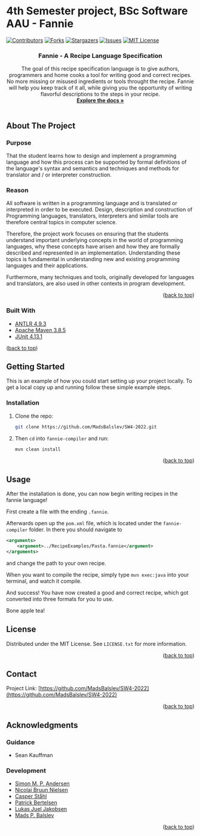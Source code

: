 # 4th Semester project, BSc Software AAU - Fannie

<div id="top"></div>
<!--
*** Thanks for checking out the Best-README-Template. If you have a suggestion
*** that would make this better, please fork the repo and create a pull request
*** or simply open an issue with the tag "enhancement".
*** Don't forget to give the project a star!
*** Thanks again! Now go create something AMAZING! :D
-->



<!-- PROJECT SHIELDS -->
<!--
*** I'm using markdown "reference style" links for readability.
*** Reference links are enclosed in brackets [ ] instead of parentheses ( ).
*** See the bottom of this document for the declaration of the reference variables
*** for contributors-url, forks-url, etc. This is an optional, concise syntax you may use.
*** https://www.markdownguide.org/basic-syntax/#reference-style-links
-->
[![Contributors][contributors-shield]][contributors-url]
[![Forks][forks-shield]][forks-url]
[![Stargazers][stars-shield]][stars-url]
[![Issues][issues-shield]][issues-url]
[![MIT License][license-shield]][license-url]


<h3 align="center">Fannie - A Recipe Language Specification</h3>

  <p align="center">
    The goal of this recipe specification language is to give authors, programmers and home cooks a tool for writing good and correct recipes.
    No more missing or misused ingredients or tools throught the recipe.
    Fannie will help you keep track of it all, while giving you the opportunity of writing flavorful descriptions to the steps in your recipe. 
    <br />
    <a href="https://github.com/MadsBalslev/SW4-2022"><strong>Explore the docs »</strong></a>
    <br />
    <br />
  </p>
</div>


<!-- ABOUT THE PROJECT -->
## About The Project

### Purpose
That the student learns how to design and implement a programming language and how this process can be supported by formal definitions of the language's syntax and semantics and techniques and methods for translator and / or interpreter construction.

### Reason

All software is written in a programming language and is translated or interpreted in order to be executed. Design, description and construction of Programming languages, translators, interpreters and similar tools are therefore central topics in computer science.

Therefore, the project work focuses on ensuring that the students understand important underlying concepts in the world of programming languages, why these concepts have arisen and how they are formally described and represented in an implementation. Understanding these topics is fundamental in understanding new and existing programming languages and their applications.

Furthermore, many techniques and tools, originally developed for languages and translators, are also used in other contexts in program development.


<p align="right">(<a href="#top">back to top</a>)</p>



### Built With

* [ANTLR 4.9.3](https://www.antlr.org/download.html)
* [Apache Maven 3.8.5](https://maven.apache.org/download.cgi)
* [JUnit 4.13.1](https://mvnrepository.com/artifact/junit/junit/4.13.1)

<p>(<a href="#top">back to top</a>)</p>



<!-- GETTING STARTED -->
## Getting Started

This is an example of how you could start setting up your project locally.
To get a local copy up and running follow these simple example steps.



### Installation

1. Clone the repo:
   ```sh
   git clone https://github.com/MadsBalslev/SW4-2022.git
   ```
2. Then `cd` into `fannie-compiler` and run:
   ```sh
   mvn clean install
   ```

<p align="right">(<a href="#top">back to top</a>)</p>



<!-- USAGE EXAMPLES -->
## Usage
After the installation is done, you can now begin writing recipes in the fannie language!

First create a file with the ending `.fannie`.

Afterwards open up the `pom.xml` file, which is located under the `fannie-compiler` folder.
In there you should navigate to 
```xml
<arguments>
    <argument>../RecipeExamples/Pasta.fannie</argument>
</arguments> 
```

and change the path to your own recipe.

When you want to compile the recipe, simply type `mvn exec:java` into your terminal, and watch it compile.

And success!
You have now created a good and correct recipe, which got converted into three formats for you to use.

Bone apple tea!

<!-- LICENSE -->
## License

Distributed under the MIT License. See `LICENSE.txt` for more information.

<p align="right">(<a href="#top">back to top</a>)</p>



<!-- CONTACT -->
## Contact
Project Link: [https://github.com/MadsBalslev/SW4-2022](https://github.com/MadsBalslev/SW4-2022)

<p align="right">(<a href="#top">back to top</a>)</p>



<!-- ACKNOWLEDGMENTS -->
## Acknowledgments
### Guidance
* Sean Kauffman

### Development
* [Simon M. P. Andersen](https://github.com/uglenDX)
* [Nicolai Bruun Nielsen](https://github.com/Mightyhaha)
* [Casper Ståhl](https://github.com/CasperStaahl)
* [Patrick Bertelsen](https://github.com/pberte20)
* [Lukas Juel Jakobsen](https://github.com/lugialukas)
* [Mads P. Balslev](https://github.com/MadsBalslev)

<p align="right">(<a href="#top">back to top</a>)</p>



<!-- MARKDOWN LINKS & IMAGES -->
<!-- https://www.markdownguide.org/basic-syntax/#reference-style-links -->
[contributors-shield]: https://img.shields.io/github/contributors/MadsBalslev/SW4-2022.svg?style=for-the-badge
[contributors-url]: https://github.com/MadsBalslev/SW4-2022/graphs/contributors
[forks-shield]: https://img.shields.io/github/forks/MadsBalslev/SW4-2022.svg?style=for-the-badge
[forks-url]: https://github.com/MadsBalslev/SW4-2022/network/members
[stars-shield]: https://img.shields.io/github/stars/MadsBalslev/SW4-2022.svg?style=for-the-badge
[stars-url]: https://github.com/MadsBalslev/SW4-2022/stargazers
[issues-shield]: https://img.shields.io/github/issues/MadsBalslev/SW4-2022.svg?style=for-the-badge
[issues-url]: https://github.com/MadsBalslev/SW4-2022/issues
[license-shield]: https://img.shields.io/github/license/MadsBalslev/SW4-2022.svg?style=for-the-badge
[license-url]: https://github.com/MadsBalslev/SW4-2022/blob/main/LICENSE.txt
[linkedin-shield]: https://img.shields.io/badge/-LinkedIn-black.svg?style=for-the-badge&logo=linkedin&colorB=555
[linkedin-url]: https://linkedin.com/in/linkedin_username
[product-screenshot]: images/screenshot.png
